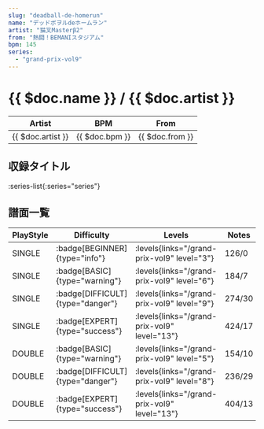 ```yaml
---
slug: "deadball-de-homerun"
name: "デッドボヲルdeホームラン"
artist: "猫叉Masterβ2"
from: "熱闘！BEMANIスタジアム"
bpm: 145
series:
  - "grand-prix-vol9"
---
```


# {{ $doc.name }} / {{ $doc.artist }}

|Artist|BPM|From|
|------|---|----|
|{{ $doc.artist }}|{{ $doc.bpm }}|{{ $doc.from }}|

## 収録タイトル

:series-list{:series="series"}

## 譜面一覧

|PlayStyle|Difficulty|Levels|Notes|Movie|
|---------|----------|------|-----|-----|
|SINGLE| :badge[BEGINNER]{type="info"}| :levels{links="/grand-prix-vol9" level="3"}|126/0||
|SINGLE| :badge[BASIC]{type="warning"}| :levels{links="/grand-prix-vol9" level="6"}|184/7||
|SINGLE| :badge[DIFFICULT]{type="danger"}| :levels{links="/grand-prix-vol9" level="9"}|274/30||
|SINGLE| :badge[EXPERT]{type="success"}| :levels{links="/grand-prix-vol9" level="13"}|424/17||
|DOUBLE| :badge[BASIC]{type="warning"}| :levels{links="/grand-prix-vol9" level="5"}|154/10||
|DOUBLE| :badge[DIFFICULT]{type="danger"}| :levels{links="/grand-prix-vol9" level="8"}|236/29||
|DOUBLE| :badge[EXPERT]{type="success"}| :levels{links="/grand-prix-vol9" level="13"}|404/13||
